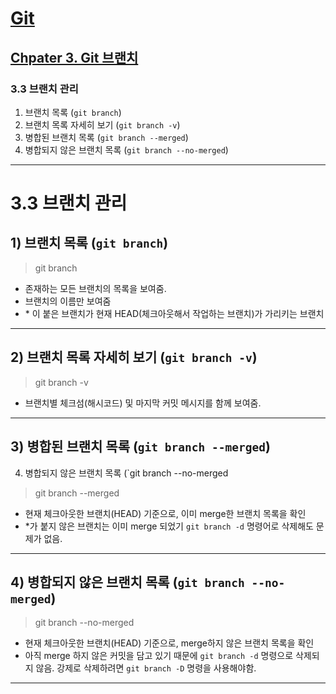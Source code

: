 # <a href = "../../README.md" target="_blank">Git</a>
## <a href = "README.md" target="_blank">Chpater 3. Git 브랜치</a>
### 3.3 브랜치 관리
1) 브랜치 목록 (`git branch`)
2) 브랜치 목록 자세히 보기 (`git branch -v`)
3) 병합된 브랜치 목록 (`git branch --merged`)
4) 병합되지 않은 브랜치 목록 (`git branch --no-merged`)

---

# 3.3 브랜치 관리

## 1) 브랜치 목록 (`git branch`)
> git branch
- 존재하는 모든 브랜치의 목록을 보여줌.
- 브랜치의 이름만 보여줌
- \* 이 붙은 브랜치가 현재 HEAD(체크아웃해서 작업하는 브랜치)가 가리키는 브랜치

---

## 2) 브랜치 목록 자세히 보기 (`git branch -v`)
> git branch -v
- 브랜치별 체크섬(해시코드) 및 마지막 커밋 메시지를 함께 보여줌.

---

## 3) 병합된 브랜치 목록 (`git branch --merged`)
4) 병합되지 않은 브랜치 목록 (`git branch --no-merged
> git branch --merged
- 현재 체크아웃한 브랜치(HEAD) 기준으로, 이미 merge한 브랜치 목록을 확인
- \*가 붙지 않은 브랜치는 이미 merge 되었기 `git branch -d` 명령어로 삭제해도 문제가 없음.

---

## 4) 병합되지 않은 브랜치 목록 (`git branch --no-merged`)
> git branch --no-merged
- 현재 체크아웃한 브랜치(HEAD) 기준으로, merge하지 않은 브랜치 목록을 확인
- 아직 merge 하지 않은 커밋을 담고 있기 때문에 `git branch -d` 명령으로 삭제되지 않음. 강제로 삭제하려면 `git branch -D` 명령을 사용해야함.

---